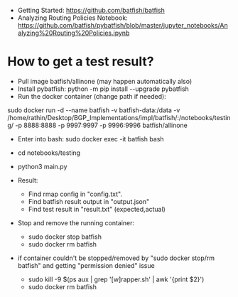* Getting Started: https://github.com/batfish/batfish
* Analyzing Routing Policies Notebook: https://github.com/batfish/pybatfish/blob/master/jupyter_notebooks/Analyzing%20Routing%20Policies.ipynb

# How to get a test result?

* Pull image batfish/allinone (may happen automatically also)
* Install pybatfish: python -m pip install --upgrade pybatfish
* Run the docker container (change path if needed):

sudo docker run -d --name batfish -v batfish-data:/data -v /home/rathin/Desktop/BGP_Implementations/impl/batfish/:/notebooks/testing/ -p 8888:8888 -p 9997:9997 -p 9996:9996 batfish/allinone

* Enter into bash: sudo docker exec -it batfish bash

* cd notebooks/testing

* python3 main.py

* Result:
    - Find rmap config in "config.txt". 
    - Find batfish result output in "output.json"
    - Find test result in "result.txt" (expected,actual)

* Stop and remove the running container: 
    - sudo docker stop batfish
    - sudo docker rm batfish
* if container couldn't be stopped/removed by "sudo docker stop/rm batfish" and getting "permission denied" issue
    - sudo kill -9 $(ps aux | grep '[w]rapper.sh' | awk '{print $2}')
    - sudo docker rm batfish




